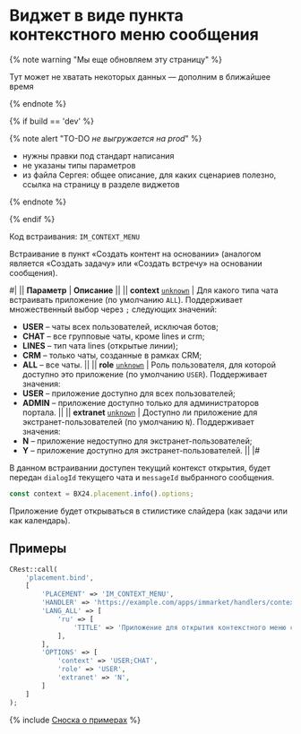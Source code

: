 # Виджет в виде пункта контекстного меню сообщения

{% note warning "Мы еще обновляем эту страницу" %}

Тут может не хватать некоторых данных — дополним в ближайшее время

{% endnote %}

{% if build == 'dev' %}

{% note alert "TO-DO _не выгружается на prod_" %}

- нужны правки под стандарт написания
- не указаны типы параметров
- из файла Сергея: общее описание, для каких сценариев полезно, ссылка на страницу в разделе виджетов

{% endnote %}

{% endif %}

Код встраивания: `IM_CONTEXT_MENU`

Встраивание в пункт «Создать контент на основании» (аналогом является «Создать задачу» или «Создать встречу» на основании сообщения).

#|
|| **Параметр** | **Описание** ||
|| **context**
[`unknown`](../../data-types.md) | Для какого типа чата встраивать приложение (по умолчанию `ALL`). Поддерживает множественный выбор через `;` следующих значений: 
- **USER** – чаты всех пользователей, исключая ботов;
- **CHAT** – все групповые чаты, кроме lines и crm;
- **LINES** – тип чата lines (открытые линии);
- **CRM** – только чаты, созданные в рамках CRM;
- **ALL** – все чаты.
 ||
|| **role**
[`unknown`](../../data-types.md) | Роль пользователя, для которой доступно это приложение (по умолчанию `USER`). Поддерживает значения: 
- **USER** – приложение доступно для всех пользователей;
- **ADMIN** – приложение доступно только для администраторов портала.
 ||
|| **extranet**
[`unknown`](../../data-types.md) | Доступно ли приложение для экстранет-пользователей (по умолчанию `N`). Поддерживает значения:
- **N** – приложение недоступно для экстранет-пользователей;
- **Y** – приложение доступно для экстранет-пользователей.
 ||
|#

В данном встраивании доступен текущий контекст открытия, будет передан `dialogId` текущего чата и `messageId` выбранного сообщения.

```js
const context = BX24.placement.info().options;
```

Приложение будет открываться в стилистике слайдера (как задачи или как календарь).

## Примеры

```php
CRest::call(
    'placement.bind',
    [
        'PLACEMENT' => 'IM_CONTEXT_MENU',
        'HANDLER' => 'https://example.com/apps/immarket/handlers/context_menu.php',
        'LANG_ALL' => [
            'ru' => [
                'TITLE' => 'Приложение для открытия контекстного меню сообщения внутри чата',
            ],
        ],
        'OPTIONS' => [
            'context' => 'USER;CHAT',
            'role' => 'USER',
            'extranet' => 'N',
        ]
    ]
);
```
{% include [Сноска о примерах](../../../_includes/examples.md) %}